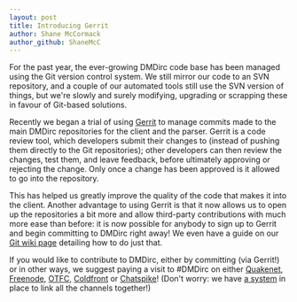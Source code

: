 ```yaml
---
layout: post
title: Introducing Gerrit
author: Shane McCormack
author_github: ShaneMcC
---
```

For the past year, the ever-growing DMDirc code base has been managed using the Git version control system.  We still mirror our code to an SVN repository, and a couple of our automated tools still use the SVN version of things, but we're slowly and surely modifying, upgrading or scrapping these in favour of Git-based solutions.

Recently we began a trial of using <a href="http://gerrit.dmdirc.com/">Gerrit</a> to manage commits made to the main DMDirc repositories for the client and the parser. Gerrit is a code review tool, which developers submit their changes to (instead of pushing them directly to the Git repositories); other developers can then review the changes, test them, and leave feedback, before ultimately approving or rejecting the change. Only once a change has been approved is it allowed to go into the repository. 

This has helped us greatly improve the quality of the code that makes it into the client. Another advantage to using Gerrit is that it now allows us to open up the repositories a bit more and allow third-party contributions with much more ease than before: it is now possible for anybody to sign up to Gerrit and begin committing to DMDirc right away! We even have a guide on our <a href="http://wiki.dmdirc.com/documentation:developers:git#submitting_changes_for_review">Git wiki page</a> detailing how to do just that.

If you would like to contribute to DMDirc, either by committing (via Gerrit!) or in other ways, we suggest paying a visit to #DMDirc on either <a href="irc://irc.quakenet.org/DMDirc">Quakenet</a>, <a href="irc://irc.freenode.net/DMDirc">Freenode</a>, <a href="irc://irc.oftc.net/DMDirc">OTFC</a>, <a href="irc://irc.coldfront.net/DMDirc">Coldfront</a> or <a href="irc://irc.chatspike.net/DMDirc">Chatspike</a>! (Don't worry: we have <a href="http://addons.dmdirc.com/addon/50">a system</a> in place to link all the channels together!)